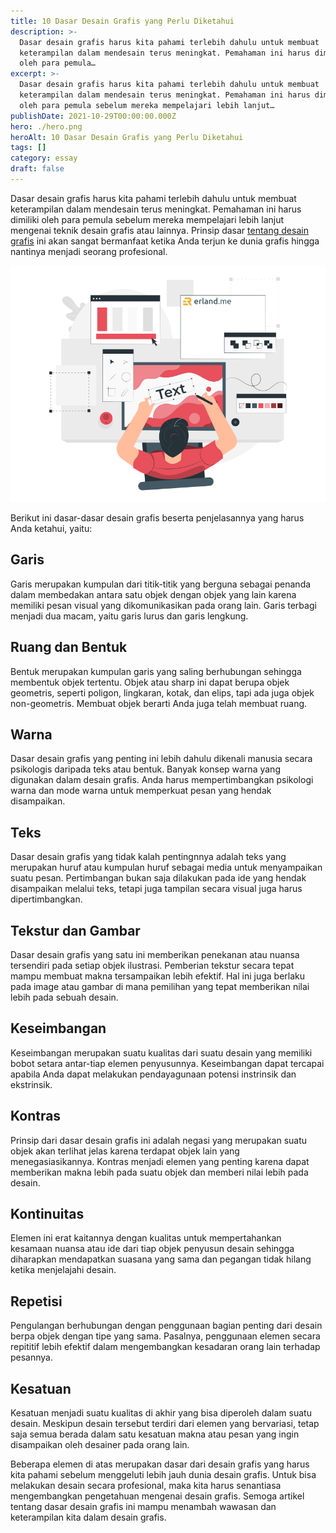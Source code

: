 ```yaml
---
title: 10 Dasar Desain Grafis yang Perlu Diketahui
description: >-
  Dasar desain grafis harus kita pahami terlebih dahulu untuk membuat
  keterampilan dalam mendesain terus meningkat. Pemahaman ini harus dimiliki
  oleh para pemula…
excerpt: >-
  Dasar desain grafis harus kita pahami terlebih dahulu untuk membuat
  keterampilan dalam mendesain terus meningkat. Pemahaman ini harus dimiliki
  oleh para pemula sebelum mereka mempelajari lebih lanjut…
publishDate: 2021-10-29T00:00:00.000Z
hero: ./hero.png
heroAlt: 10 Dasar Desain Grafis yang Perlu Diketahui
tags: []
category: essay
draft: false
---
```


Dasar desain grafis harus kita pahami terlebih dahulu untuk membuat keterampilan dalam mendesain terus meningkat. Pemahaman ini harus dimiliki oleh para pemula sebelum mereka mempelajari lebih lanjut mengenai teknik desain grafis atau lainnya. Prinsip dasar [tentang desain grafis](/blog/sekilas-tentang-desain-grafis/) ini akan sangat bermanfaat ketika Anda terjun ke dunia grafis hingga nantinya menjadi seorang profesional.

![dasar desain grafis](./images/dasar-desain-grafis.png)

Berikut ini dasar-dasar desain grafis beserta penjelasannya yang harus Anda ketahui, yaitu:

## Garis

Garis merupakan kumpulan dari titik-titik yang berguna sebagai penanda dalam membedakan antara satu objek dengan objek yang lain karena memiliki pesan visual yang dikomunikasikan pada orang lain. Garis terbagi menjadi dua macam, yaitu garis lurus dan garis lengkung.

## Ruang dan Bentuk

Bentuk merupakan kumpulan garis yang saling berhubungan sehingga membentuk objek tertentu. Objek atau sharp ini dapat berupa objek geometris, seperti poligon, lingkaran, kotak, dan elips, tapi ada juga objek non-geometris. Membuat objek berarti Anda juga telah membuat ruang.

## Warna

Dasar desain grafis yang penting ini lebih dahulu dikenali manusia secara psikologis daripada teks atau bentuk. Banyak konsep warna yang digunakan dalam desain grafis. Anda harus mempertimbangkan psikologi warna dan mode warna untuk memperkuat pesan yang hendak disampaikan.

## Teks

Dasar desain grafis yang tidak kalah pentingnnya adalah teks yang merupakan huruf atau kumpulan huruf sebagai media untuk menyampaikan suatu pesan. Pertimbangan bukan saja dilakukan pada ide yang hendak disampaikan melalui teks, tetapi juga tampilan secara visual juga harus dipertimbangkan.

## Tekstur dan Gambar

Dasar desain grafis yang satu ini memberikan penekanan atau nuansa tersendiri pada setiap objek ilustrasi. Pemberian tekstur secara tepat mampu membuat makna tersampaikan lebih efektif. Hal ini juga berlaku pada image atau gambar di mana pemilihan yang tepat memberikan nilai lebih pada sebuah desain.

## Keseimbangan

Keseimbangan merupakan suatu kualitas dari suatu desain yang memiliki bobot setara antar-tiap elemen penyusunnya. Keseimbangan dapat tercapai apabila Anda dapat melakukan pendayagunaan potensi instrinsik dan ekstrinsik.

## Kontras

Prinsip dari dasar desain grafis ini adalah negasi yang merupakan suatu objek akan terlihat jelas karena terdapat objek lain yang menegasiasikannya. Kontras menjadi elemen yang penting karena dapat memberikan makna lebih pada suatu objek dan memberi nilai lebih pada desain.

## Kontinuitas

Elemen ini erat kaitannya dengan kualitas untuk mempertahankan kesamaan nuansa atau ide dari tiap objek penyusun desain sehingga diharapkan mendapatkan suasana yang sama dan pegangan tidak hilang ketika menjelajahi desain.

## Repetisi

Pengulangan berhubungan dengan penggunaan bagian penting dari desain berpa objek dengan tipe yang sama. Pasalnya, penggunaan elemen secara repititif lebih efektif dalam mengembangkan kesadaran orang lain terhadap pesannya.

## Kesatuan

Kesatuan menjadi suatu kualitas di akhir yang bisa diperoleh dalam suatu desain. Meskipun desain tersebut terdiri dari elemen yang bervariasi, tetap saja semua berada dalam satu kesatuan makna atau pesan yang ingin disampaikan oleh desainer pada orang lain.

Beberapa elemen di atas merupakan dasar dari desain grafis yang harus kita pahami sebelum menggeluti lebih jauh dunia desain grafis. Untuk bisa melakukan desain secara profesional, maka kita harus senantiasa mengembangkan pengetahuan mengenai desain grafis. Semoga artikel tentang dasar desain grafis ini mampu menambah wawasan dan keterampilan kita dalam desain grafis.
